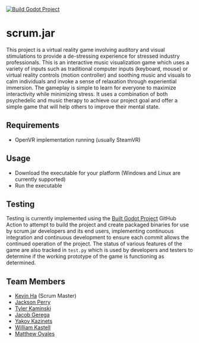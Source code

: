 [![Build Godot Project](https://github.com/KevinHa48/scrum.jar/actions/workflows/build.yml/badge.svg)](https://github.com/KevinHa48/scrum.jar/actions/workflows/build.yml)

# scrum.jar
This project is a virtual reality game involving auditory and visual stimulations to provide a de-stressing experience for stressed industry professionals.
This is an interactive music visualization game which uses a variety of inputs such as traditional computer inputs (keyboard, mouse) or virtual reality controls (motion controller) and soothing music and visuals to calm individuals and invoke a sense of relaxation through experiential immersion.
The gameplay is simple to learn for everyone to maximize interactivity while minimizing stress. It uses a combination of both psychedelic and music therapy to achieve our project goal and offer a simple game that will help others to improve their mental state.

## Requirements
- OpenVR implementation running (usually SteamVR)

## Usage
- Download the executable for your platform (Windows and Linux are currently supported)
- Run the executable

## Testing
Testing is currently implemented using the [Built Godot Project](https://github.com/josephbmanley/build-godot-action) GitHub Action to attempt to build the project and create packaged binaries for use by scrum.jar developers and its end users, implementing continuous integration and continuous development to ensure each commit allows the continued operation of the project.
The status of various features of the game are also tracked in `test.py` which is used by developers and testers to determine if the working prototype of the game is functioning as determined.

## Team Members
- [Kevin Ha](https://github.com/KevinHa48) (Scrum Master)
- [Jackson Perry](https://github.com/jackperry2187)
- [Tyler Kaminski](https://github.com/durcor)
- [Jacob Gerega](https://github.com/jgerega107)
- [Yakov Kazinets](https://github.com/yakovkazinets)
- [William Kastell](https://github.com/liamsusername)
- [Matthew Oyales](https://github.com/moyales)
